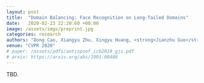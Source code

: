 ```yaml
---
layout: post
title:  "Domain Balancing: Face Recognition on Long-Tailed Domains"
date:   2020-02-23 22:20:60 +00:00
image: /assets/imgs/preprint.jpg
categories: research
authors: "Dong Cao, Xiangyu Zhu, Xingyu Huang, <strong>Jianzhu Guo</strong>, Zhen Lei"
venue: "CVPR 2020"
# paper: /assets/pdfs/antispoof_icb2019_gjz.pdf
# arxiv: https://arxiv.org/abs/1901.00488
---
```


TBD.
